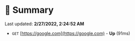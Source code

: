 # 📖 Summary
Last updated: **2/27/2022, 2:24:52 AM**

- `GET` [https://google.com](https://google.com) - **Up** (91ms)

